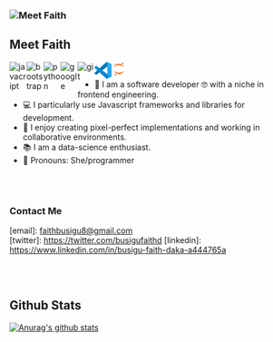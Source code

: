 ### <img src="https://media.giphy.com/media/L1R1tvI9svkIWwpVYr/giphy.gif" alt="Meet Faith"> 
## Meet Faith


<img src="https://raw.githubusercontent.com/jmnote/z-icons/master/svg/javascript.svg" width="30" align="left" alt="javacript">
<img src="https://raw.githubusercontent.com/jmnote/z-icons/master/svg/bootstrap.svg" width="30" align="left" alt="bootstrap">
<img src="https://raw.githubusercontent.com/jmnote/z-icons/master/svg/python.svg" width="30" align="left" alt="python">
<img src="https://raw.githubusercontent.com/jmnote/z-icons/master/svg/google.svg" width="30" align="left" alt="google">
<img src="https://raw.githubusercontent.com/jmnote/z-icons/master/svg/git.svg" width="30" align="left" alt="git">
<img align="left" alt="Visual Studio Code" width="30" src="https://raw.githubusercontent.com/github/explore/80688e429a7d4ef2fca1e82350fe8e3517d3494d/topics/visual-studio-code/visual-studio-code.png" />
<img align="left" alt="Jupyter notebook" width="26px" src="https://raw.githubusercontent.com/github/explore/80688e429a7d4ef2fca1e82350fe8e3517d3494d/topics/jupyter-notebook/jupyter-notebook.png" />

<br/>

- 🌱 I am a software developer :nerd_face: with a niche in frontend engineering.
- 💻 I particularly use Javascript frameworks and libraries for development.
- 🥇 I enjoy creating pixel-perfect implementations and working in collaborative environments.
- 📚 I am a data-science enthusiast.
- 🦾 Pronouns: She/programmer
<br/>
<br/>

### Contact Me
[email]: faithbusigu8@gmail.com <br/>
[twitter]: https://twitter.com/busigufaithd
[linkedin]: https://www.linkedin.com/in/busigu-faith-daka-a444765a

<br/>
</br>

## Github Stats
[![Anurag's github stats](https://github-readme-stats.vercel.app/api?username=FaithDaka&hide=issues,contribs&count_private=true&show_icons=true&theme=radical)](https://github.com/anuraghazra/github-readme-stats)
